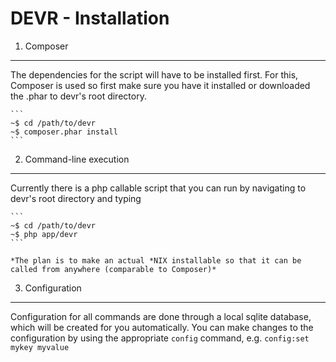 DEVR - Installation
========================================================================================================================

1. Composer
------------------------------------------------------------------------------------------------------------------------
The dependencies for the script will have to be installed first. For this, Composer is used so first make sure you have
it installed or downloaded the .phar to devr's root directory.

    ```
    ~$ cd /path/to/devr
    ~$ composer.phar install
    ```


2. Command-line execution
------------------------------------------------------------------------------------------------------------------------
Currently there is a php callable script that you can run by navigating to devr's root directory and typing

    ```
    ~$ cd /path/to/devr
    ~$ php app/devr
    ```

    *The plan is to make an actual *NIX installable so that it can be called from anywhere (comparable to Composer)*


3. Configuration
------------------------------------------------------------------------------------------------------------------------
Configuration for all commands are done through a local sqlite database, which will be created for you automatically.
You can make changes to the configuration by using the appropriate ``config`` command, e.g. ``config:set mykey myvalue``

